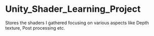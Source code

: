 # Unity_Shader_Learning_Project
Stores the shaders I gathered focusing on various aspects like Depth texture, Post processing etc.
